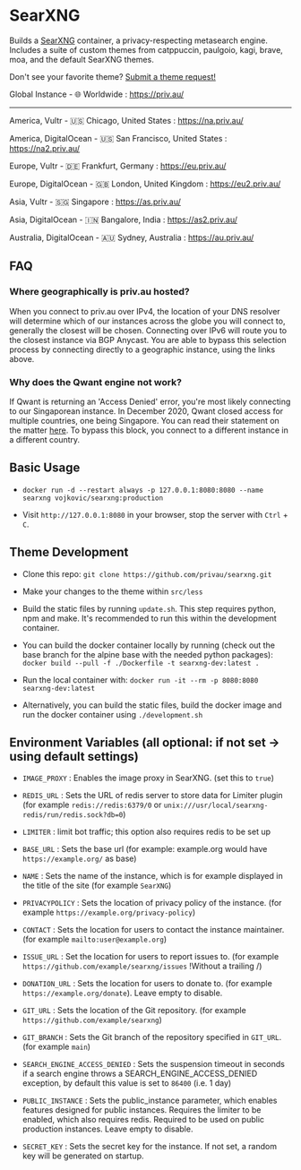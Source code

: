 # SearXNG

Builds a [SearXNG](https://github.com/searxng/searxng) container, a privacy-respecting metasearch engine. Includes a suite of custom themes from catppuccin, paulgoio, kagi, brave, moa, and the default SearXNG themes.

Don't see your favorite theme? [Submit a theme request!](https://github.com/privau/searxng/issues/new?assignees=&labels=bug&projects=&template=theme-request.md)

Global Instance - 🌐 Worldwide : https://priv.au/

---

America, Vultr - 🇺🇸 Chicago, United States : https://na.priv.au/

America, DigitalOcean - 🇺🇸 San Francisco, United States : https://na2.priv.au/

Europe, Vultr - 🇩🇪 Frankfurt, Germany : https://eu.priv.au/

Europe, DigitalOcean - 🇬🇧 London, United Kingdom : https://eu2.priv.au/

Asia, Vultr - 🇸🇬 Singapore : https://as.priv.au/

Asia, DigitalOcean - 🇮🇳 Bangalore, India : https://as2.priv.au/

Australia, DigitalOcean - 🇦🇺 Sydney, Australia : https://au.priv.au/


## FAQ

### Where geographically is priv.au hosted?

When you connect to priv.au over IPv4, the location of your DNS resolver will determine which of our instances across the globe you will connect to, generally the closest will be chosen. Connecting over IPv6 will route you to the closest instance via BGP Anycast. You are able to bypass this selection process by connecting directly to a geographic instance, using the links above.

### Why does the Qwant engine not work?

If Qwant is returning an 'Access Denied' error, you're most likely connecting to our Singaporean instance. In December 2020, Qwant closed access for multiple countries, one being Singapore. You can read their statement on the matter [here](https://twitter.com/QwantCom/status/1339149434572206080). To bypass this block, you connect to a different instance in a different country.

## Basic Usage

* ```docker run -d --restart always -p 127.0.0.1:8080:8080 --name searxng vojkovic/searxng:production```

* Visit `http://127.0.0.1:8080` in your browser, stop the server with `Ctrl` + `C`.

## Theme Development

* Clone this repo: ```git clone https://github.com/privau/searxng.git```

* Make your changes to the theme within `src/less`

* Build the static files by running `update.sh`. This step requires python, npm and make. It's recommended to run this within the development container.

* You can build the docker container locally by running (check out the base branch for the alpine base with the needed python packages): ```docker build --pull -f ./Dockerfile -t searxng-dev:latest .```

* Run the local container with: ```docker run -it --rm -p 8080:8080 searxng-dev:latest```

* Alternatively, you can build the static files, build the docker image and run the docker container using `./development.sh`

## Environment Variables (all optional: if not set -> using default settings)

* ```IMAGE_PROXY``` : Enables the image proxy in SearXNG. (set this to `true`)

* ```REDIS_URL``` : Sets the URL of redis server to store data for Limiter plugin (for example `redis://redis:6379/0` or `unix:///usr/local/searxng-redis/run/redis.sock?db=0`)

* ```LIMITER``` : limit bot traffic; this option also requires redis to be set up

* ```BASE_URL``` : Sets the base url (for example: example.org would have `https://example.org/` as base)

* ```NAME``` : Sets the name of the instance, which is for example displayed in the title of the site (for example `SearXNG`)

* ```PRIVACYPOLICY``` : Sets the location of privacy policy of the instance. (for example `https://example.org/privacy-policy`)

* ```CONTACT``` : Sets the location for users to contact the instance maintainer. (for example `mailto:user@example.org`)

* ```ISSUE_URL``` : Set the location for users to report issues to. (for example `https://github.com/example/searxng/issues` !Without a trailing /)

* ```DONATION_URL``` : Sets the location for users to donate to. (for example `https://example.org/donate`). Leave empty to disable.

* ```GIT_URL``` : Sets the location of the Git repository. (for example `https://github.com/example/searxng`)

* ```GIT_BRANCH``` : Sets the Git branch of the repository specified in `GIT_URL`. (for example `main`)

* ```SEARCH_ENGINE_ACCESS_DENIED``` : Sets the suspension timeout in seconds if a search engine throws a SEARCH_ENGINE_ACCESS_DENIED exception, by default this value is set to ```86400``` (i.e. 1 day)

* ```PUBLIC_INSTANCE``` : Sets the public_instance parameter, which enables features designed for public instances. Requires the limiter to be enabled, which also requires redis. Required to be used on public production instances. Leave empty to disable.

* ```SECRET_KEY``` : Sets the secret key for the instance. If not set, a random key will be generated on startup.
